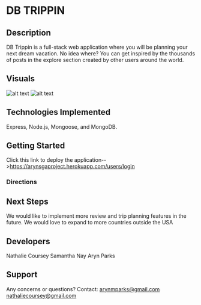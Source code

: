 # DB TRIPPIN
## Description
DB Trippin is a full-stack web application where you will be planning your next dream vacation. No idea where? You can get inspired by the thousands of posts in the explore section created by other users around the world.

## Visuals
![alt text](https://i.imgur.com/sYTWhMt.png)
![alt text]()


## Technologies Implemented 
Express, Node.js, Mongoose, and MongoDB.

## Getting Started
Click this link to deploy the application-->https://arynsgaproject.herokuapp.com/users/login
### Directions


## Next Steps
We would like to implement more review and trip planning features in the future. We would love to expand to more countries outside the USA

## Developers
Nathalie Coursey
Samantha Nay
Aryn Parks

## Support
Any concerns or questions? Contact:
arynmparks@gmail.com
nathaliecoursey@gmail.com

